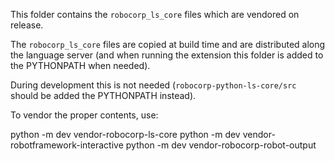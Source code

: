 This folder contains the `robocorp_ls_core` files which are vendored on release.

The `robocorp_ls_core` files are copied at build time and are distributed
along the language server (and when running the extension this folder
is added to the PYTHONPATH when needed).

During development this is not needed (`robocorp-python-ls-core/src` should be
added the PYTHONPATH instead).

To vendor the proper contents, use:

python -m dev vendor-robocorp-ls-core
python -m dev vendor-robotframework-interactive
python -m dev vendor-robocorp-robot-output